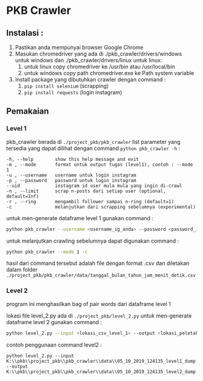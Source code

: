 # PKB Crawler

## Instalasi :
1. Pastikan anda mempunyai browser Google Chrome
2. Masukan chromedriver yang ada di ./pkb_crawler/drivers/windows untuk windows dan ./pkb_crawler/drivers/linux untuk linux:
    1. untuk linux copy chromedriver ke /usr/bin atau /usr/local/bin
    2. untuk windows copy path chromedriver.exe ke Path system variable
3. Install package yang dibutuhkan crawler dengan command :
    1. `pip install selenium` (scrapping)
    2. `pip install requests` (login instagram)

## Pemakaian
### Level 1
pkb_crawler berada di `./project_pkb/pkb_crawler`
list parameter yang tersedia yang dapat dilihat dengan command `python pkb_crawler -h` :

```
-h, --help        show this help message and exit
-m , --mode       format untuk output tugas (level1), contoh : --mode 1
-u , --username   username untuk login instagram 
-p , --password   password untuk login instagram
--uid             instagram id user mula mula yang ingin di-crawl
-n , --limit      scrap n-posts dari setiap user (optional, default=Inf)
-r , --ring       mengambil follower sampai n-ring (default=1)
-c                melanjutkan dari scrapping sebelumnya (experimental)
```

untuk men-generate dataframe level 1 gunakan command :

```bash
python pkb_crawler --username <username_ig_anda> --password <password_ig_anda> --uid <id_instagram_yang_ingin_dicrawl> --ring n --mode 1
```

untuk melanjutkan crawling sebelumnya dapat digunakan command :
```bash
python pkb_crawler --mode 1 -c
```

hasil dari command tersebut adalah file dengan format .csv dan diletakan dalam folder `./project_pkb/pkb_crawler/data/tanggal_bulan_tahun_jam_menit_detik.csv`

### Level 2
program ini menghasilkan bag of pair words dari dataframe level 1

lokasi file level_2.py ada di `./project_pkb/level_2.py`
untuk men-generate dataframe level 2 gunakan command :
```bash
python level_2.py --input <lokasi_csv_level_1> --output <lokasi_peletakan_csv_level_2>
```

contoh penggunaan command level2 :
```
python level_2.py --input K:\\pkb\\project_pkb\\pkb_crawler\\data\\05_10_2019_124135_level1_dump.csv --output K:\\pkb\\project_pkb\\pkb_crawler\\data\\05_10_2019_124135_level2_dump.csv
```
